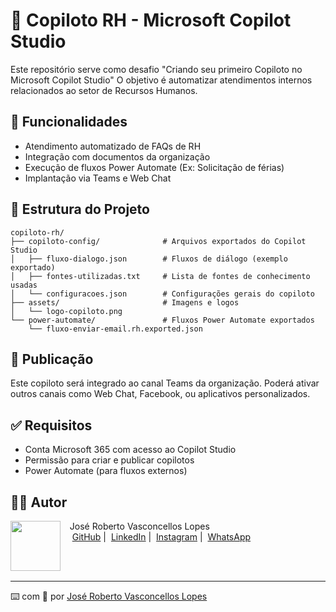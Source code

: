 # 🤖 Copiloto RH - Microsoft Copilot Studio
Este repositório serve como desafio "Criando seu primeiro Copiloto no Microsoft Copilot Studio"
O objetivo é automatizar atendimentos internos relacionados ao setor de Recursos Humanos.

## 🔧 Funcionalidades
- Atendimento automatizado de FAQs de RH
- Integração com documentos da organização
- Execução de fluxos Power Automate (Ex: Solicitação de férias)
- Implantação via Teams e Web Chat

## 📁 Estrutura do Projeto

```
copiloto-rh/
├── copiloto-config/              # Arquivos exportados do Copilot Studio
│   ├── fluxo-dialogo.json        # Fluxos de diálogo (exemplo exportado)
│   ├── fontes-utilizadas.txt     # Lista de fontes de conhecimento usadas
│   └── configuracoes.json        # Configurações gerais do copiloto
├── assets/                       # Imagens e logos
│   └── logo-copiloto.png
└── power-automate/               # Fluxos Power Automate exportados
    └── fluxo-enviar-email.rh.exported.json
```

## 🚀 Publicação

Este copiloto será integrado ao canal Teams da organização. Poderá ativar outros canais como Web Chat, Facebook, ou aplicativos personalizados.

## ✅ Requisitos
- Conta Microsoft 365 com acesso ao Copilot Studio
- Permissão para criar e publicar copilotos
- Power Automate (para fluxos externos)

## 🧑‍💻 Autor
<p>
    <img 
      align=left 
      margin=10 
      width=80 
      src="https://avatars.githubusercontent.com/u/79292597?s=96&v=4"
    />
    <p>&nbsp&nbsp&nbspJosé Roberto Vasconcellos Lopes<br>
    &nbsp&nbsp&nbsp
    <a href="https://github.com/jrobertovl">GitHub</a>&nbsp;|&nbsp;
    <a href="https://www.linkedin.com/in/jrobertovl">LinkedIn</a>&nbsp;|&nbsp;
    <a href="https://www.instagram.com/jrobertovl/">Instagram</a>&nbsp;|&nbsp;
    <a href="https://api.whatsapp.com/send?phone=5591982003052">WhatsApp</a>
    </p>
</p>
<br/><br/>
<p>

---

⌨️ com 💜 por [José Roberto Vasconcellos Lopes](https://github.com/jrobertovl)
